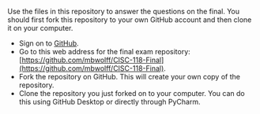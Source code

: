 Use the files in this repository to answer the questions on the final. You should first fork this repository to your
own GitHub account and then clone it on your computer.

* Sign on to [GitHub](https://github.com/).
* Go to this web address for the final exam repository: [https://github.com/mbwolff/CISC-118-Final](https://github.com/mbwolff/CISC-118-Final).
* Fork the repository on GitHub. This will create your own copy of the repository.
* Clone the repository you just forked on to your computer. You can do this using GitHub Desktop or directly through PyCharm.